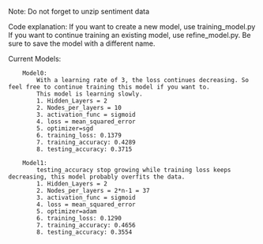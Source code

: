 Note: Do not forget to unzip sentiment data

Code explanation:
	If you want to create a new model, use training_model.py
	If you want to continue training an existing model, use refine_model.py. Be sure to save the model with a different name.


Current Models:
```
	Model0:
		With a learning rate of 3, the loss continues decreasing. So feel free to continue training this model if you want to.
		This model is learning slowly.
		1. Hidden_Layers = 2
		2. Nodes_per_layers = 10
		3. activation_func = sigmoid
		4. loss = mean_squared_error
		5. optimizer=sgd 
		6. training_loss: 0.1379 
		7. training_accuracy: 0.4289 
		8. testing_accuracy: 0.3715
```
```
	Model1:
		testing_accuracy stop growing while training loss keeps decreasing, this model probably overfits the data.
		1. Hidden_Layers = 2
		2. Nodes_per_layers = 2*n-1 = 37
		3. activation_func = sigmoid
		4. loss = mean_squared_error
		5. optimizer=adam
		6. training_loss: 0.1290
		7. training_accuracy: 0.4656
		8. testing_accuracy: 0.3554
```
